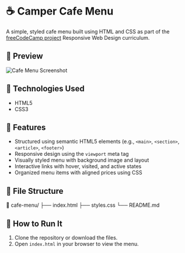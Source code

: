 # ☕ Camper Cafe Menu

A simple, styled cafe menu built using HTML and CSS as part of the [freeCodeCamp project](https://www.freecodecamp.org/) Responsive Web Design curriculum.

## 📸 Preview

![Cafe Menu Screenshot](https://cdn.freecodecamp.org/curriculum/css-cafe/coffee.jpg)

## 🧰 Technologies Used

- HTML5
- CSS3

## 🎯 Features

- Structured using semantic HTML5 elements (e.g., `<main>`, `<section>`, `<article>`, `<footer>`)
- Responsive design using the `viewport` meta tag
- Visually styled menu with background image and layout
- Interactive links with hover, visited, and active states
- Organized menu items with aligned prices using CSS

## 📂 File Structure


📁 cafe-menu/
├── index.html
├── styles.css
└── README.md



## 🚀 How to Run It

1. Clone the repository or download the files.
2. Open `index.html` in your browser to view the menu.
